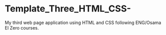 # Template_Three_HTML_CSS-
My third web page application using HTML and CSS following ENG/Osama El Zero courses.
